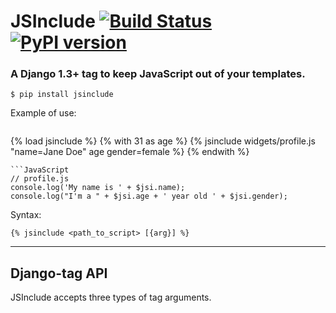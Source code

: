 JSInclude [![Build Status](https://travis-ci.org/cobbdb/jsinclude.png?branch=master)](https://travis-ci.org/cobbdb/jsinclude) [![PyPI version](https://badge.fury.io/py/jsinclude.png)](http://badge.fury.io/py/jsinclude)
=========

### A Django 1.3+ tag to keep JavaScript out of your templates.

    $ pip install jsinclude

Example of use:
> ```HTML
<!-- template.html -->
{% load jsinclude %}
{% with 31 as age %}
    {% jsinclude widgets/profile.js "name=Jane Doe" age gender=female %}
{% endwith %}
```
```JavaScript
// profile.js
console.log('My name is ' + $jsi.name);
console.log("I'm a " + $jsi.age + ' year old ' + $jsi.gender);
```

Syntax:

    {% jsinclude <path_to_script> [{arg}] %}

-----------

## Django-tag API
JSInclude accepts three types of tag arguments.

#### <template variable>
Any context variable can be directly provided as a tag argument.
JSInclude will preserve the variable's name in the JavaScript $jsi object.

    # context['color'] == 'red'
    {% jsinclude shape.js color %}

#### name=value
Static values that do not contain spaces can be set as a simple
key=value pair.

    {% jsinclude shape.js type=square %}

#### "name=long value"
Static values that contain spaces must be wrapped in quotes. Django 1.3
does not support arbitrary arguments to template tags, so the entire
key=value pair must be wrapped in quotes.

    {% jsinclude shape.js "label=my red square" %}

## JavaScript API
JSInclude exposes a single JavaScript object that contains all
tag arguments. This object is scoped only to the included script,
so it will not remain in scope after the script has executed and
does not alter global namespace at any time. This scope containment
means that setting variable values in global scope will require
explicitly calling into the ```window``` object.

    window.myglobal = 1234; // Works as expected.
    myotherglobal = 1234; // Scoped only to the included script.

#### $jsi
JSInclude exposes the ``$jsi`` object scoped only to the included
template.

#### $jsi.&lt;name&gt;
The ``$jsi`` object contains any Django template variables preserving
original naming. Static data can be loaded into the ``$jsi`` object by
the ``name=value`` or ``"name=long value"`` tag argument conventions.

-----------

### Configuration:

    # settings.py
    JSINCLUDE_STATIC_PATH = 'required/path/to/static/files'
    JSINCLUDE_WRAP_PATH = 'optional/path/to/custom.template'
    # Built-in TEMPLATE_DEBUG will enable/disable minification.
    TEMPLATE_DEBUG = True

### Dependencies:
* [rjsmin](http://opensource.perlig.de/rjsmin/doc-1.0/index.html)

------------------------

* License: MIT
* Dan Cobb <cobbdb@gmail.com>
* Derek Anderson <dmanderson@live.com>

